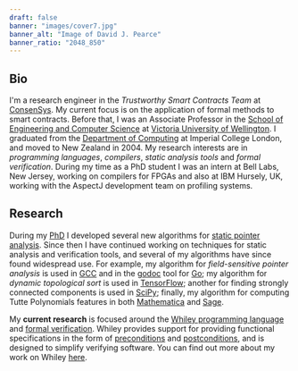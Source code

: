 ```yaml
---
draft: false
banner: "images/cover7.jpg"
banner_alt: "Image of David J. Pearce"
banner_ratio: "2048_850"
---
```


## Bio

I'm a research engineer in the _Trustworthy Smart Contracts Team_ at [ConsenSys](https://consensys.net/).  My current focus is on the application of formal methods to smart contracts.  Before that, I was an Associate Professor in the [School of Engineering and Computer Science](https://www.wgtn.ac.nz/ecs) at [Victoria University of Wellington](https://www.wgtn.ac.nz).  I graduated from the [Department of Computing](https://www.imperial.ac.uk/computing) at Imperial College London, and moved to New Zealand in 2004.  My research interests are in *programming languages*, *compilers*, *static analysis tools* and *formal verification*.  During my time as a PhD student I was an intern at Bell Labs, New Jersey, working on compilers for FPGAs and also at IBM Hursely, UK, working with the AspectJ development team on profiling systems. 

## Research

During my [PhD](publications/Pearce05_PhD.pdf) I developed several new algorithms for [static pointer analysis](https://en.wikipedia.org/wiki/Pointer_analysis).  Since then I have continued working on techniques for static analysis and verification tools, and several of my algorithms have since found widespread use.  For example, my algorithm for *field-sensitive pointer analysis* is used in [GCC](https://github.com/gcc-mirror/gcc/blob/master/gcc/tree-ssa-structalias.c) and in the [godoc](https://github.com/golang/tools/blob/master/go/pointer/doc.go) tool for [Go](https://golang.org); my algorithm for *dynamic topological sort* is used in [TensorFlow](https://github.com/tensorflow/tensorflow/blob/master/tensorflow/compiler/jit/graphcycles/graphcycles.cc); another for finding strongly connected components is used in [SciPy](https://docs.scipy.org/doc/scipy/reference/generated/scipy.sparse.csgraph.connected_components.html); finally, my algorithm for computing Tutte Polynomials features in both [Mathematica](https://mathworld.wolfram.com/TuttePolynomial.html) and [Sage](https://doc.sagemath.org/html/en/reference/graphs/sage/graphs/tutte_polynomial.html).

My **current research** is focused around the [Whiley programming language](http://whiley.org) and [formal verification](https://en.wikipedia.org/wiki/Formal_verification).  Whiley provides support for providing functional specifications in the form of [preconditions](https://en.wikipedia.org/wiki/Precondition) and [postconditions](https://en.wikipedia.org/wiki/Postcondition), and is designed to simplify verifying software.  You can find out more about my work on Whiley [here](projects/whiley).
